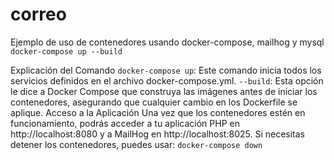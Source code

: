 # correo
Ejemplo de uso de contenedores usando docker-compose, mailhog y mysql
`docker-compose up --build`

Explicación del Comando
`docker-compose up`: Este comando inicia todos los servicios definidos en el archivo docker-compose.yml.
`--build`: Esta opción le dice a Docker Compose que construya las imágenes antes de iniciar los contenedores, asegurando que cualquier cambio en los Dockerfile se aplique.
Acceso a la Aplicación
Una vez que los contenedores estén en funcionamiento, podrás acceder a tu aplicación PHP en http://localhost:8080 y a MailHog en http://localhost:8025.
Si necesitas detener los contenedores, puedes usar:
`docker-compose down`
